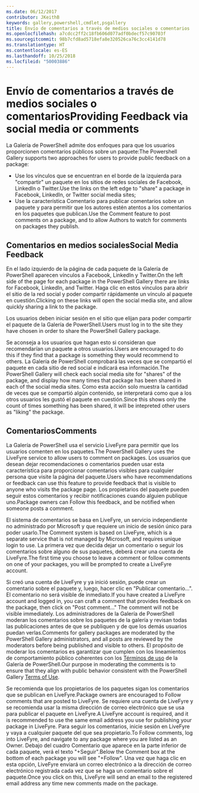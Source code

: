 ```yaml
---
ms.date: 06/12/2017
contributor: JKeithB
keywords: gallery,powershell,cmdlet,psgallery
title: Envío de comentarios a través de medios sociales o comentarios
ms.openlocfilehash: a7cdcc2ff2c18fb606d077adf0bdecf57c90703f
ms.sourcegitcommit: 98b7cfd8ad5718efa8e320526ca76c3cc4141d78
ms.translationtype: HT
ms.contentlocale: es-ES
ms.lasthandoff: 10/25/2018
ms.locfileid: "50003886"
---
```

# <a name="providing-feedback-via-social-media-or-comments"></a><span data-ttu-id="3cba2-103">Envío de comentarios a través de medios sociales o comentarios</span><span class="sxs-lookup"><span data-stu-id="3cba2-103">Providing Feedback via social media or comments</span></span>

<span data-ttu-id="3cba2-104">La Galería de PowerShell admite dos enfoques para que los usuarios proporcionen comentarios públicos sobre un paquete:</span><span class="sxs-lookup"><span data-stu-id="3cba2-104">The Powershell Gallery supports two approaches for users to provide public feedback on a package:</span></span>

- <span data-ttu-id="3cba2-105">Use los vínculos que se encuentran en el borde de la izquierda para "compartir" un paquete en los sitios de redes sociales de Facebook, LinkedIn o Twitter.</span><span class="sxs-lookup"><span data-stu-id="3cba2-105">Use the links on the left edge to "share" a package in Facebook, LinkedIn, or Twitter social media sites;</span></span>
- <span data-ttu-id="3cba2-106">Use la característica Comentario para publicar comentarios sobre un paquete y para permitir que los autores estén atentos a los comentarios en los paquetes que publican.</span><span class="sxs-lookup"><span data-stu-id="3cba2-106">Use the Comment feature to post comments on a package, and to allow Authors to watch for comments on packages they publish.</span></span>

## <a name="social-media-feedback"></a><span data-ttu-id="3cba2-107">Comentarios en medios sociales</span><span class="sxs-lookup"><span data-stu-id="3cba2-107">Social Media Feedback</span></span>

<span data-ttu-id="3cba2-108">En el lado izquierdo de la página de cada paquete de la Galería de PowerShell aparecen vínculos a Facebook, LinkedIn y Twitter.</span><span class="sxs-lookup"><span data-stu-id="3cba2-108">On the left side of the page for each package in the PowerShell Gallery there are links for Facebook, LinkedIn, and Twitter.</span></span>
<span data-ttu-id="3cba2-109">Haga clic en estos vínculos para abrir el sitio de la red social y poder compartir rápidamente un vínculo al paquete en cuestión.</span><span class="sxs-lookup"><span data-stu-id="3cba2-109">Clicking on these links will open the social media site, and allow quickly sharing a link to the package.</span></span>

<span data-ttu-id="3cba2-110">Los usuarios deben iniciar sesión en el sitio que elijan para poder compartir el paquete de la Galería de PowerShell.</span><span class="sxs-lookup"><span data-stu-id="3cba2-110">Users must log in to the site they have chosen in order to share the PowerShell Gallery package.</span></span>

<span data-ttu-id="3cba2-111">Se aconseja a los usuarios que hagan esto si consideran que recomendarían un paquete a otros usuarios.</span><span class="sxs-lookup"><span data-stu-id="3cba2-111">Users are encouraged to do this if they find that a package is something they would recommend to others.</span></span>
<span data-ttu-id="3cba2-112">La Galería de PowerShell comprobará las veces que se compartió el paquete en cada sitio de red social e indicará esa información.</span><span class="sxs-lookup"><span data-stu-id="3cba2-112">The PowerShell Gallery will check each social media site for "shares" of the package, and display how many times that package has been shared in each of the social media sites.</span></span>
<span data-ttu-id="3cba2-113">Como esta acción solo muestra la cantidad de veces que se compartió algún contenido, se interpretará como que a los otros usuarios les gustó el paquete en cuestión.</span><span class="sxs-lookup"><span data-stu-id="3cba2-113">Since this shows only the count of times something has been shared, it will be intepreted other users as "liking" the package.</span></span>


## <a name="comments"></a><span data-ttu-id="3cba2-114">Comentarios</span><span class="sxs-lookup"><span data-stu-id="3cba2-114">Comments</span></span>

<span data-ttu-id="3cba2-115">La Galería de PowerShell usa el servicio LiveFyre para permitir que los usuarios comenten en los paquetes.</span><span class="sxs-lookup"><span data-stu-id="3cba2-115">The PowerShell Gallery uses the LiveFyre service to allow users to comment on packages.</span></span>
<span data-ttu-id="3cba2-116">Los usuarios que desean dejar recomendaciones o comentarios pueden usar esta característica para proporcionar comentarios visibles para cualquier persona que visite la página del paquete.</span><span class="sxs-lookup"><span data-stu-id="3cba2-116">Users who have recommendations or feedback can use this feature to provide feedback that is visible to anyone who visits the package page.</span></span>
<span data-ttu-id="3cba2-117">Los propietarios del paquete pueden seguir estos comentarios y recibir notificaciones cuando alguien publique uno.</span><span class="sxs-lookup"><span data-stu-id="3cba2-117">Package owners can Follow this feedback, and be notified when someone posts a comment.</span></span>

<span data-ttu-id="3cba2-118">El sistema de comentarios se basa en LiveFyre, un servicio independiente no administrado por Microsoft y que requiere un inicio de sesión único para poder usarlo.</span><span class="sxs-lookup"><span data-stu-id="3cba2-118">The Comment system is based on LiveFyre, which is a separate service that is not managed by Microsoft, and requires unique login to use.</span></span>
<span data-ttu-id="3cba2-119">La primera vez que decida dejar un comentario o seguir los comentarios sobre alguno de sus paquetes, deberá crear una cuenta de LiveFyre.</span><span class="sxs-lookup"><span data-stu-id="3cba2-119">The first time you choose to leave a comment or follow comments on one of your packages, you will be prompted to create a LiveFyre account.</span></span>

<span data-ttu-id="3cba2-120">Si creó una cuenta de LiveFyre y ya inició sesión, puede crear un comentario sobre el paquete y, luego, hacer clic en "Publicar comentario...". El comentario no será visible de inmediato.</span><span class="sxs-lookup"><span data-stu-id="3cba2-120">If you have created a LiveFyre account and logged in, you can craft a comment that provides feedback on the package, then click on "Post comment..." The comment will not be visible immediately.</span></span>
<span data-ttu-id="3cba2-121">Los administradores de la Galería de PowerShell moderan los comentarios sobre los paquetes de la galería y revisan todas las publicaciones antes de que se publiquen y de que los demás usuarios puedan verlas.</span><span class="sxs-lookup"><span data-stu-id="3cba2-121">Comments for gallery packages are moderated by the PowerShell Gallery administrators, and all posts are reviewed by the moderators before being published and visible to others.</span></span>
<span data-ttu-id="3cba2-122">El propósito de moderar los comentarios es garantizar que cumplen con los lineamientos de comportamiento público coherentes con los [Términos de uso](https://www.powershellgallery.com/policies/Terms) de la Galería de PowerShell.</span><span class="sxs-lookup"><span data-stu-id="3cba2-122">Our purpose in moderating the comments is to ensure that they align with public behavior consistent with the PowerShell Gallery [Terms of Use](https://www.powershellgallery.com/policies/Terms).</span></span>

<span data-ttu-id="3cba2-123">Se recomienda que los propietarios de los paquetes sigan los comentarios que se publican en LiveFyre.</span><span class="sxs-lookup"><span data-stu-id="3cba2-123">Package owners are encouraged to Follow comments that are posted to LiveFyre.</span></span>
<span data-ttu-id="3cba2-124">Se requiere una cuenta de LiveFyre y se recomienda usar la misma dirección de correo electrónico que se usa para publicar el paquete en LiveFyre.</span><span class="sxs-lookup"><span data-stu-id="3cba2-124">A LiveFyre account is required, and it is recommended to use the same email address you use for publishing your package in LiveFyre.</span></span>
<span data-ttu-id="3cba2-125">Para seguir los comentarios, inicie sesión en LiveFyre y vaya a cualquier paquete del que sea propietario.</span><span class="sxs-lookup"><span data-stu-id="3cba2-125">To Follow comments, log into LiveFyre, and navigate to any package where you are listed as an Owner.</span></span>
<span data-ttu-id="3cba2-126">Debajo del cuadro Comentario que aparece en la parte inferior de cada paquete, verá el texto "+Seguir".</span><span class="sxs-lookup"><span data-stu-id="3cba2-126">Below the Comment box at the bottom of each package you will see "+Follow".</span></span>
<span data-ttu-id="3cba2-127">Una vez que haga clic en esta opción, LiveFyre enviará un correo electrónico a la dirección de correo electrónico registrada cada vez que se haga un comentario sobre el paquete.</span><span class="sxs-lookup"><span data-stu-id="3cba2-127">Once you click on this, LiveFyre will send an email to the registered email address any time new comments made on the package.</span></span>
